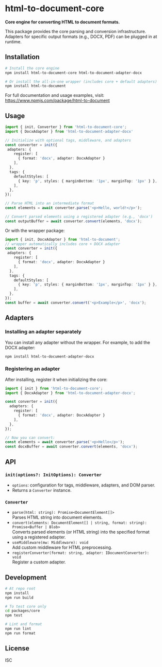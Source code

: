 
# html-to-document-core

**Core engine for converting HTML to document formats.**

This package provides the core parsing and conversion infrastructure. Adapters for specific output formats (e.g., DOCX, PDF) can be plugged in at runtime.

## Installation

```bash
# Install the core engine
npm install html-to-document-core html-to-document-adapter-docx

# Or install the all-in-one wrapper (includes core + default adapters)
npm install html-to-document
```

For full documentation and usage examples, visit:  
https://www.npmjs.com/package/html-to-document

## Usage

```ts
import { init, Converter } from 'html-to-document-core';
import { DocxAdapter } from 'html-to-document-adapter-docx'

// Initialize with optional tags, middleware, and adapters
const converter = init({
 adapters: {
    register: [
      { format: 'docx', adapter: DocxAdapter }
    ],
  },
  tags: {
    defaultStyles: [
      { key: 'p', styles: { marginBottom: '1px', marginTop: '1px' } },
    ],
  },
});

// Parse HTML into an intermediate format
const elements = await converter.parse('<p>Hello, world!</p>');

// Convert parsed elements using a registered adapter (e.g., 'docx')
const outputBuffer = await converter.convert(elements, 'docx');
```

Or with the wrapper package:

```ts
import { init, DocxAdapter } from 'html-to-document';
// wrapper automatically includes core + DOCX adapter
const converter = init({
 adapters: {
    register: [
      { format: 'docx', adapter: DocxAdapter }
    ],
  },
  tags: {
    defaultStyles: [
      { key: 'p', styles: { marginBottom: '1px', marginTop: '1px' } },
    ],
  },
});
const buffer = await converter.convert('<p>Example</p>', 'docx');
```

## Adapters

### Installing an adapter separately

You can install any adapter without the wrapper. For example, to add the DOCX adapter:

```bash
npm install html-to-document-adapter-docx
```

### Registering an adapter

After installing, register it when initializing the core:

```ts
import { init } from 'html-to-document-core';
import { DocxAdapter } from 'html-to-document-adapter-docx';

const converter = init({
  adapters: {
    register: [
      { format: 'docx', adapter: DocxAdapter }
    ],
  },
});

// Now you can convert:
const elements = await converter.parse('<p>Hello</p>');
const docxBuffer = await converter.convert(elements, 'docx');
```

## API

### `init(options?: InitOptions): Converter`

- `options`: configuration for tags, middleware, adapters, and DOM parser.
- Returns a `Converter` instance.

### `Converter`

- `parse(html: string): Promise<DocumentElement[]>`  
  Parses HTML string into document elements.
- `convert(elements: DocumentElement[] | string, format: string): Promise<Buffer | Blob>`  
  Converts parsed elements (or HTML string) into the specified format using a registered adapter.
- `useMiddleware(mw: Middleware): void`  
  Add custom middleware for HTML preprocessing.
- `registerConverter(format: string, adapter: IDocumentConverter): void`  
  Register a custom adapter.

## Development

```bash
# At repo root
npm install
npm run build

# To test core only
cd packages/core
npm test

# Lint and format
npm run lint
npm run format
```

## License

ISC